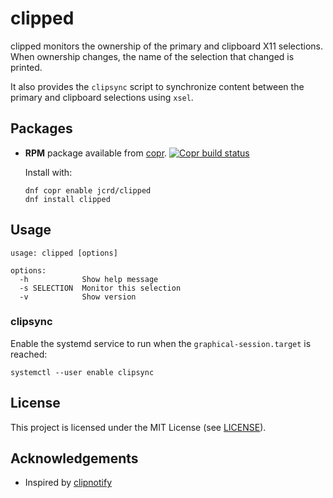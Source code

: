 # clipped

clipped monitors the ownership of the primary and clipboard X11 selections.
When ownership changes, the name of the selection that changed is printed.

It also provides the `clipsync` script to synchronize content between the
primary and clipboard selections using `xsel`.

## Packages

* **RPM** package available from [copr][1]. [![Copr build status](https://copr.fedorainfracloud.org/coprs/jcrd/clipped/package/clipped/status_image/last_build.png)](https://copr.fedorainfracloud.org/coprs/jcrd/clipped/package/clipped/)

  Install with:
  ```
  dnf copr enable jcrd/clipped
  dnf install clipped
  ```

## Usage

```
usage: clipped [options]

options:
  -h            Show help message
  -s SELECTION  Monitor this selection
  -v            Show version
```

### clipsync

Enable the systemd service to run when the `graphical-session.target` is
reached:
```
systemctl --user enable clipsync
```

## License

This project is licensed under the MIT License (see [LICENSE](LICENSE)).

## Acknowledgements

* Inspired by [clipnotify](https://github.com/cdown/clipnotify)

[1]: https://copr.fedorainfracloud.org/coprs/jcrd/clipped/
